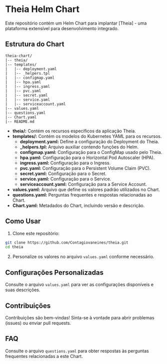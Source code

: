 # Theia Helm Chart

Este repositório contém um Helm Chart para implantar [Theia] - uma plataforma extensível para desenvolvimento integrado.

## Estrutura do Chart

```
theia-chart/
|-- theia/
|-- templates/
|   |-- deployment.yaml
|   |-- _helpers.tpl
|   |-- configmap.yaml
|   |-- hpa.yaml
|   |-- ingress.yaml
|   |-- pvc.yaml
|   |-- secret.yaml
|   |-- service.yaml
|   |-- serviceaccount.yaml
|-- values.yaml
|-- questions.yaml
|-- Chart.yaml
|-- README.md
```

- **theia/:** Contém os recursos específicos da aplicação Theia.
- **templates/:** Contém os modelos do Kubernetes YAML para os recursos.
  - **deployment.yaml:** Define a configuração do Deployment do Theia.
  - **_helpers.tpl:** Arquivo auxiliar contendo funções do Helm.
  - **configmap.yaml:** Configuração para o ConfigMap usado pelo Theia.
  - **hpa.yaml:** Configuração para o Horizontal Pod Autoscaler (HPA).
  - **ingress.yaml:** Configuração para o Ingress.
  - **pvc.yaml:** Configuração para o Persistent Volume Claim (PVC).
  - **secret.yaml:** Configuração para o Secret.
  - **service.yaml:** Configuração para o Service.
  - **serviceaccount.yaml:** Configuração para a Service Account.
- **values.yaml:** Arquivo que define os valores padrão utilizados no Chart.
- **questions.yaml:** Perguntas frequentes e respostas relacionadas ao Chart.
- **Chart.yaml:** Metadados do Chart, incluindo versão e descrição.

## Como Usar

1. Clone este repositório:

```bash
git clone https://github.com/Contagiovaneines/theia.git
cd theia
```

2. Personalize os valores no arquivo `values.yaml` conforme necessário.


## Configurações Personalizadas

Consulte o arquivo `values.yaml` para ver as configurações disponíveis e suas descrições.

## Contribuições

Contribuições são bem-vindas! Sinta-se à vontade para abrir problemas (issues) ou enviar pull requests.

## FAQ

Consulte o arquivo `questions.yaml` para obter respostas às perguntas frequentes relacionadas a este Chart.

